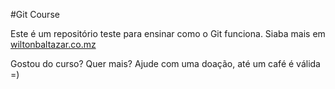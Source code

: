#Git Course

Este é um repositório teste para ensinar como o Git funciona.
Siaba mais em [wiltonbaltazar.co.mz](http://wiltonbaltazar.co.mz)

Gostou do curso? Quer mais? Ajude com uma doação, até um café é válida =)
